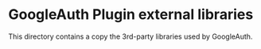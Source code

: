 GoogleAuth Plugin external libraries
====================================

This directory contains a copy the 3rd-party libraries used by GoogleAuth.
